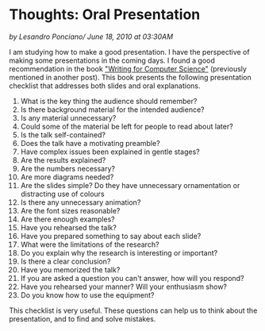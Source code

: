# Thoughts: Oral Presentation

_by Lesandro Ponciano/ June 18, 2010 at 03:30AM_
 
I am studying how to make a good presentation. I have the perspective of making some presentations in the coming days. I found a good recommendation in the book ["Writing for Computer Science"](https://link.springer.com/book/10.1007/978-1-4471-6639-9) (previously mentioned in another post). This book presents the following presentation checklist that addresses both slides and oral explanations.
 
1. What is the key thing the audience should remember?
1. Is there background material for the intended audience?
1. Is any material unnecessary?
1. Could some of the material be left for people to read about later?
1. Is the talk self-contained?
1. Does the talk have a motivating preamble?
1. Have complex issues been explained in gentle stages?
1. Are the results explained?
1. Are the numbers necessary?
1. Are more diagrams needed?
1. Are the slides simple? Do they have unnecessary ornamentation or distracting use of colours
1. Is there any unnecessary animation?
1. Are the font sizes reasonable?
1. Are there enough examples?
1. Have you rehearsed the talk?
1. Have you prepared something to say about each slide?
1. What were the limitations of the research?
1. Do you explain why the research is interesting or important?
1. Is there a clear conclusion?
1. Have you memorized the talk?
1. If you are asked a question you can't answer, how will you respond?
1. Have you rehearsed your manner? Will your enthusiasm show?
1. Do you know how to use the equipment?
 
This checklist is very useful. These questions can help us to think about the presentation, and to find and solve mistakes.

